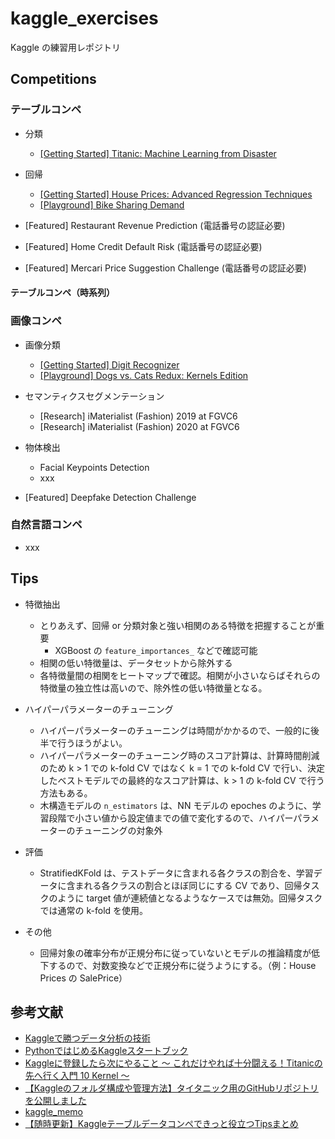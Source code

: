 # kaggle_exercises
Kaggle の練習用レポジトリ

## Competitions

### テーブルコンペ
- 分類
    - [[Getting Started] Titanic: Machine Learning from Disaster](https://github.com/Yagami360/kaggle_exercises/tree/master/titanic)
- 回帰
    - [[Getting Started] House Prices: Advanced Regression Techniques](https://github.com/Yagami360/kaggle_exercises/tree/master/house-prices-advanced-regression-techniques)
    - [[Playground] Bike Sharing Demand](https://github.com/Yagami360/kaggle_exercises/tree/master/bike-sharing-demand)

- [Featured] Restaurant Revenue Prediction (電話番号の認証必要)
- [Featured] Home Credit Default Risk (電話番号の認証必要)
- [Featured] Mercari Price Suggestion Challenge (電話番号の認証必要)

#### テーブルコンペ（時系列）


### 画像コンペ
- 画像分類
    - [[Getting Started] Digit Recognizer](https://github.com/Yagami360/kaggle_exercises/tree/master/digit-recognizer)
    - [[Playground] Dogs vs. Cats Redux: Kernels Edition](https://github.com/Yagami360/kaggle_exercises/tree/master/dogs-vs-cats-redux-kernels-edition)

- セマンティクスセグメンテーション
    - [Research] iMaterialist (Fashion) 2019 at FGVC6
    - [Research] iMaterialist (Fashion) 2020 at FGVC6

- 物体検出
    - Facial Keypoints Detection
    - xxx

- [Featured] Deepfake Detection Challenge


### 自然言語コンペ
- xxx

## Tips

- 特徴抽出
    - とりあえず、回帰 or 分類対象と強い相関のある特徴を把握することが重要
        - XGBoost の `feature_importances_` などで確認可能
    - 相関の低い特徴量は、データセットから除外する
    - 各特徴量間の相関をヒートマップで確認。相関が小さいならばそれらの特徴量の独立性は高いので、除外性の低い特徴量となる。

- ハイパーパラメーターのチューニング
    - ハイパーパラメーターのチューニングは時間がかかるので、一般的に後半で行うほうがよい。
    - ハイパーパラメーターのチューニング時のスコア計算は、計算時間削減のため k > 1 での k-fold CV ではなく k = 1 での k-fold CV で行い、決定したベストモデルでの最終的なスコア計算は、k > 1 の k-fold CV で行う方法もある。
    - 木構造モデルの `n_estimators` は、NN モデルの epoches のように、学習段階で小さい値から設定値までの値で変化するので、ハイパーパラメーターのチューニングの対象外

- 評価
    - StratifiedKFold は、テストデータに含まれる各クラスの割合を、学習データに含まれる各クラスの割合とほぼ同じにする CV であり、回帰タスクのように target 値が連続値となるようなケースでは無効。回帰タスクでは通常の k-fold を使用。

- その他
    - 回帰対象の確率分布が正規分布に従っていないとモデルの推論精度が低下するので、対数変換などで正規分布に従うようにする。（例：House Prices の SalePrice）


## 参考文献
- [Kaggleで勝つデータ分析の技術](https://github.com/ghmagazine/kagglebook)
- [PythonではじめるKaggleスタートブック](https://github.com/upura/python-kaggle-start-book)
- [Kaggleに登録したら次にやること ～ これだけやれば十分闘える！Titanicの先へ行く入門 10 Kernel ～](https://qiita.com/upura/items/3c10ff6fed4e7c3d70f0)
- [【Kaggleのフォルダ構成や管理方法】タイタニック用のGitHubリポジトリを公開しました](https://upura.hatenablog.com/entry/2018/12/28/225234)
- [kaggle_memo](https://github.com/nejumi/kaggle_memo)
- [【随時更新】Kaggleテーブルデータコンペできっと役立つTipsまとめ](https://naotaka1128.hatenadiary.jp/entry/kaggle-compe-tips)